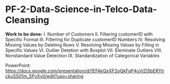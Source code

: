 # PF-2-Data-Science-in-Telco-Data-Cleansing


**Work to be done:**
I. Number of Customers
II. Filtering customerID with Specific Format
III. Filtering for Duplicate customerID Numbers
IV. Resolving Missing Values by Deleting Rows
V. Resolving Missing Values by Filling in Specific Values
VI. Outlier Detetion with Boxplot
VII. Eleminate Outliers
VIII. Nonstandard Value Detection
IX. Standardization of Categorical Variables

PowerPoint:
https://docs.google.com/presentation/d/1EFAkQxXF2oQkFqP4uViZlSbERYIrckuSS01m_5PvXv0/edit?usp=sharing
